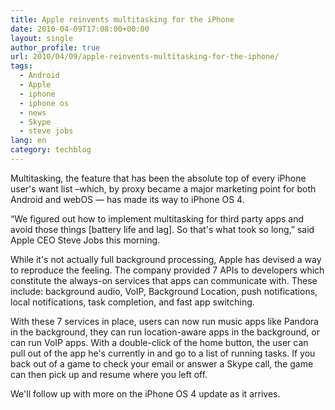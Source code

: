 ```yaml
---
title: Apple reinvents multitasking for the iPhone
date: 2010-04-09T17:08:00+00:00
layout: single
author_profile: true
url: 2010/04/09/apple-reinvents-multitasking-for-the-iphone/
tags:
  - Android
  - Apple
  - iphone
  - iphone os
  - news
  - Skype
  - steve jobs
lang: en
category: techblog
---
```

Multitasking, the feature that has been the absolute top of every iPhone user's want list &#8211;which, by proxy became a major marketing point for both Android and webOS &#8212; has made its way to iPhone OS 4.

“We figured out how to implement multitasking for third party apps and avoid those things [battery life and lag]. So that's what took so long,” said Apple CEO Steve Jobs this morning.

While it's not actually full background processing, Apple has devised a way to reproduce the feeling. The company provided 7 APIs to developers which constitute the always-on services that apps can communicate with. These include: background audio, VoIP, Background Location, push notifications, local notifications, task completion, and fast app switching.

With these 7 services in place, users can now run music apps like Pandora in the background, they can run location-aware apps in the background, or can run VoIP apps. With a double-click of the home button, the user can pull out of the app he's currently in and go to a list of running tasks. If you back out of a game to check your email or answer a Skype call, the game can then pick up and resume where you left off.

We'll follow up with more on the iPhone OS 4 update as it arrives.